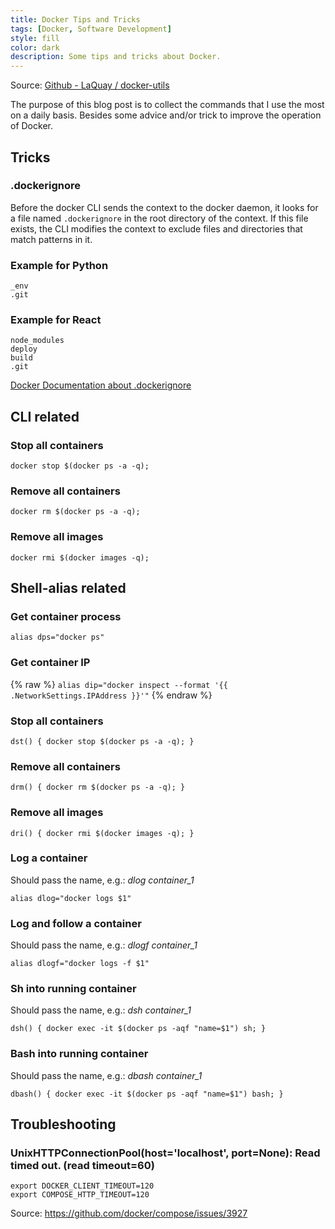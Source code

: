 ```yaml
---
title: Docker Tips and Tricks
tags: [Docker, Software Development]
style: fill
color: dark
description: Some tips and tricks about Docker.
---
```


Source: [Github - LaQuay / docker-utils](https://github.com/LaQuay/docker-utils)

The purpose of this blog post is to collect the commands that I use the most on a daily basis. Besides
some advice and/or trick to improve the operation of Docker.

## Tricks

### .dockerignore

Before the docker CLI sends the context to the docker daemon, it looks for a file named `.dockerignore`
in the root directory of the context. If this file exists, the CLI modifies the context to exclude files
and directories that match patterns in it.

### Example for Python

```
_env
.git
```

### Example for React

```
node_modules
deploy
build
.git
```

[Docker Documentation about .dockerignore](https://docs.docker.com/engine/reference/builder/#dockerignore-file)

## CLI related

### Stop all containers

`docker stop $(docker ps -a -q);`

### Remove all containers

`docker rm $(docker ps -a -q);`

### Remove all images

`docker rmi $(docker images -q);`

## Shell-alias related

### Get container process

`alias dps="docker ps"`

### Get container IP

{% raw %}
`alias dip="docker inspect --format '{{ .NetworkSettings.IPAddress }}'"`
{% endraw %}

### Stop all containers

`dst() { docker stop $(docker ps -a -q); }`

### Remove all containers

`drm() { docker rm $(docker ps -a -q); }`

### Remove all images

`dri() { docker rmi $(docker images -q); }`

### Log a container

Should pass the name, e.g.: _dlog container_1_

`alias dlog="docker logs $1"`

### Log and follow a container

Should pass the name, e.g.: _dlogf container_1_

`alias dlogf="docker logs -f $1"`

### Sh into running container

Should pass the name, e.g.: _dsh container_1_

`dsh() { docker exec -it $(docker ps -aqf "name=$1") sh; }`

### Bash into running container

Should pass the name, e.g.: _dbash container_1_

`dbash() { docker exec -it $(docker ps -aqf "name=$1") bash; }`

## Troubleshooting

### UnixHTTPConnectionPool(host='localhost', port=None): Read timed out. (read timeout=60)

```
export DOCKER_CLIENT_TIMEOUT=120
export COMPOSE_HTTP_TIMEOUT=120
```

Source: <https://github.com/docker/compose/issues/3927>
